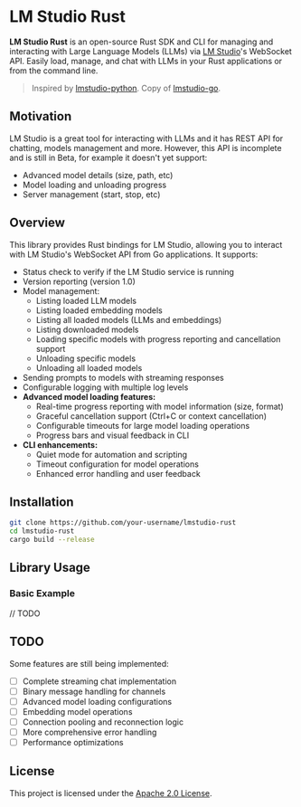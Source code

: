 # LM Studio Rust

**LM Studio Rust** is an open-source Rust SDK and CLI for managing and interacting with Large Language Models (LLMs) via [LM Studio](https://lmstudio.ai)'s WebSocket API.
Easily load, manage, and chat with LLMs in your Rust applications or from the command line.

> Inspired by [lmstudio-python](https://github.com/lmstudio-ai/lmstudio-python).
> Copy of [lmstudio-go](https://github.com/hypernetix/lmstudio-rust).


## Motivation

LM Studio is a great tool for interacting with LLMs and it has REST API for chatting, models management and more. However, this API is incomplete and is still in Beta, for example it doesn't yet support:

- Advanced model details (size, path, etc)
- Model loading and unloading progress
- Server management (start, stop, etc)


## Overview

This library provides Rust bindings for LM Studio, allowing you to interact with LM Studio's WebSocket API from Go applications. It supports:

- Status check to verify if the LM Studio service is running
- Version reporting (version 1.0)
- Model management:
  - Listing loaded LLM models
  - Listing loaded embedding models
  - Listing all loaded models (LLMs and embeddings)
  - Listing downloaded models
  - Loading specific models with progress reporting and cancellation support
  - Unloading specific models
  - Unloading all loaded models
- Sending prompts to models with streaming responses
- Configurable logging with multiple log levels
- **Advanced model loading features:**
  - Real-time progress reporting with model information (size, format)
  - Graceful cancellation support (Ctrl+C or context cancellation)
  - Configurable timeouts for large model loading operations
  - Progress bars and visual feedback in CLI
- **CLI enhancements:**
  - Quiet mode for automation and scripting
  - Timeout configuration for model operations
  - Enhanced error handling and user feedback


## Installation

```bash
git clone https://github.com/your-username/lmstudio-rust
cd lmstudio-rust
cargo build --release
```

## Library Usage

### Basic Example

// TODO

## TODO

Some features are still being implemented:

- [ ] Complete streaming chat implementation
- [ ] Binary message handling for channels
- [ ] Advanced model loading configurations
- [ ] Embedding model operations
- [ ] Connection pooling and reconnection logic
- [ ] More comprehensive error handling
- [ ] Performance optimizations

## License

This project is licensed under the [Apache 2.0 License](LICENSE).
